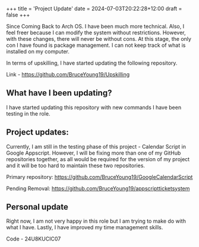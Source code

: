+++
title = 'Project Update'
date = 2024-07-03T20:22:28+12:00
draft = false
+++


Since Coming Back to Arch OS. I have been much more technical. Also, I feel freer because I can modify the system without restrictions. However, with these changes, there will never be without cons. At this stage, the only con I have found is package management. I can not keep track of what is installed on my computer.

In terms of upskilling, I have started updating the following repository.

Link - https://github.com/BruceYoung19/Upskilling

## What have I been updating?
I have started updating this repository with new commands I have been testing in the role. 

## Project updates:
Currently, I am still in the testing phase of this project - Calendar Script in Google Appscript. However, I will be fixing more than one of my GitHub repositories together, as all would be required for the version of my project and it will be too hard to maintain these two repositories.

Primary repository:
https://github.com/BruceYoung19/GoogleCalendarScript

Pending Removal:
https://github.com/BruceYoung19/appscriptticketsystem 

## Personal update
Right now, I am not very happy in this role but I am trying to make do with what I have.  Lastly, I have improved my time management skills.

Code - 24U8KUCIC07